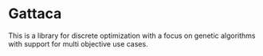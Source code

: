 # Gattaca

This is a library for discrete optimization with a focus on genetic algorithms with support for multi objective use cases.
